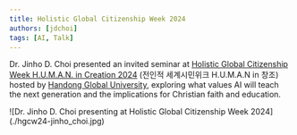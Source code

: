 ```yaml
---
title: Holistic Global Citizenship Week 2024
authors: [jdchoi]
tags: [AI, Talk]
---
```


Dr. Jinho D. Choi presented an invited seminar at [Holistic Global Citizenship Week H.U.M.A.N. in Creation 2024](https://www.fondant.kr/series/00090200-0000-0000-0000-00000002ac8e) (전인적 세계시민위크 H.U.M.A.N in 창조) hosted by [Handong Global University](https://www.handong.edu/eng/), exploring what values AI will teach the next generation and the implications for Christian faith and education.

<div className="media-container">
  <div className="image-wrapper">
    ![Dr. Jinho D. Choi presenting at Holistic Global Citizenship Week 2024](./hgcw24-jinho_choi.jpg)
  </div>
</div>
